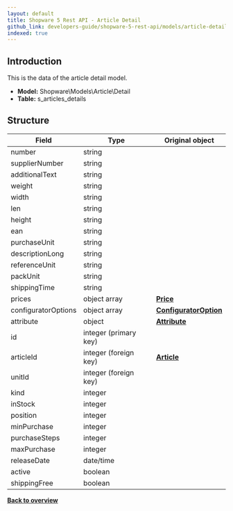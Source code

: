```yaml
---
layout: default
title: Shopware 5 Rest API - Article Detail
github_link: developers-guide/shopware-5-rest-api/models/article-detail/index.md
indexed: true
---
```


## Introduction

This is the data of the article detail model.

* **Model:** Shopware\Models\Article\Detail
* **Table:** s_articles_details


## Structure

| Field               | Type                  | Original object                                 |
|---------------------|-----------------------|-------------------------------------------------|
| number       		  | string                |                                                 |
| supplierNumber      | string                |                                                 |
| additionalText      | string                |                                                 |
| weight              | string                |                                                 |
| width               | string                |                                                 |
| len                 | string                |                                                 |
| height              | string                |                                                 |
| ean                 | string                |                                                 |
| purchaseUnit        | string                |                                                 |
| descriptionLong     | string                |                                                 |
| referenceUnit       | string                |                                                 |
| packUnit            | string                |                                                 |
| shippingTime        | string                |                                                 |
| prices              | object array          | **[Price](./price)** 							|
| configuratorOptions | object array          | **[ConfiguratorOption](./configurator-option)** |
| attribute           | object                | **[Attribute](./article-attribute)** 			|
| id                  | integer (primary key) |                                                 |
| articleId           | integer (foreign key) | **[Article](../api-resource-article)**          |
| unitId              | integer (foreign key) |                                                 |
| kind                | integer               |                                                 |
| inStock             | integer               |                                                 |
| position            | integer               |                                                 |
| minPurchase         | integer               |                                                 |
| purchaseSteps       | integer               |                                                 |
| maxPurchase         | integer               |                                                 |
| releaseDate         | date/time             |                                                 |
| active              | boolean               |                                                 |
| shippingFree        | boolean               |                                                 |

**[Back to overview](../)**